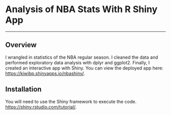 # Analysis of NBA Stats With R Shiny App
---
## Overview
I wrangled in statistics of the NBA regular season. I cleaned the data and performed exploratory data analysis with dplyr and ggplot2. Finally, I created an interactive app with Shiny. You can view the deployed app here: https://kiwibp.shinyapps.io/nbashiny/.
## Installation
You will need to use the Shiny framework to execute the code. https://shiny.rstudio.com/tutorial/.